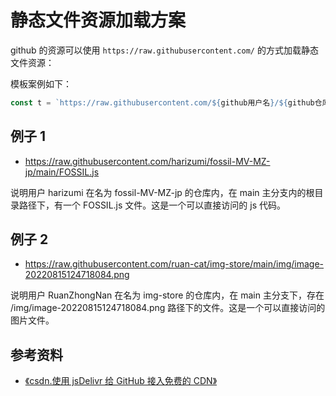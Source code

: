 # 静态文件资源加载方案

github 的资源可以使用 `https://raw.githubusercontent.com/` 的方式加载静态文件资源：

模板案例如下：

```ts
const t = `https://raw.githubusercontent.com/${github用户名}/${github仓库名称}/${分支名称}/${...src文件路径}.${文件格式}`;
```

## 例子 1

- https://raw.githubusercontent.com/harizumi/fossil-MV-MZ-jp/main/FOSSIL.js

说明用户 harizumi 在名为 fossil-MV-MZ-jp 的仓库内，在 main 主分支内的根目录路径下，有一个 FOSSIL.js 文件。这是一个可以直接访问的 js 代码。

## 例子 2

- https://raw.githubusercontent.com/ruan-cat/img-store/main/img/image-20220815124718084.png

说明用户 RuanZhongNan 在名为 img-store 的仓库内，在 main 主分支下，存在 /img/image-20220815124718084.png 路径下的文件。这是一个可以直接访问的图片文件。

## 参考资料

- [《csdn.使用 jsDelivr 给 GitHub 接入免费的 CDN》](https://blog.csdn.net/nineya_com/article/details/103498700)
